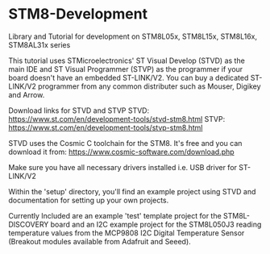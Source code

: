 # STM8-Development
Library and Tutorial for development on STM8L05x, STM8L15x, STM8L16x, STM8AL31x series


This tutorial uses STMicroelectronics' ST Visual Develop (STVD) as the main IDE and ST Visual Programmer (STVP) as the programmer if your board doesn't have an embedded ST-LINK/V2. You can buy a dedicated ST-LINK/V2 programmer from any common distributer such as Mouser, Digikey and Arrow.

Download links for STVD and STVP
STVD: https://www.st.com/en/development-tools/stvd-stm8.html
STVP: https://www.st.com/en/development-tools/stvp-stm8.html

STVD uses the Cosmic C toolchain for the STM8. It's free and you can download it from: https://www.cosmic-software.com/download.php

Make sure you have all necessary drivers installed i.e. USB driver for ST-LINK/V2

Within the 'setup' directory, you'll find an example project using STVD and documentation for setting up your own projects.



Currently Included are an example 'test' template project for the STM8L-DISCOVERY board and an I2C example project for the STM8L050J3 reading temperature values from the MCP9808 I2C Digital Temperature Sensor (Breakout modules available from Adafruit and Seeed).